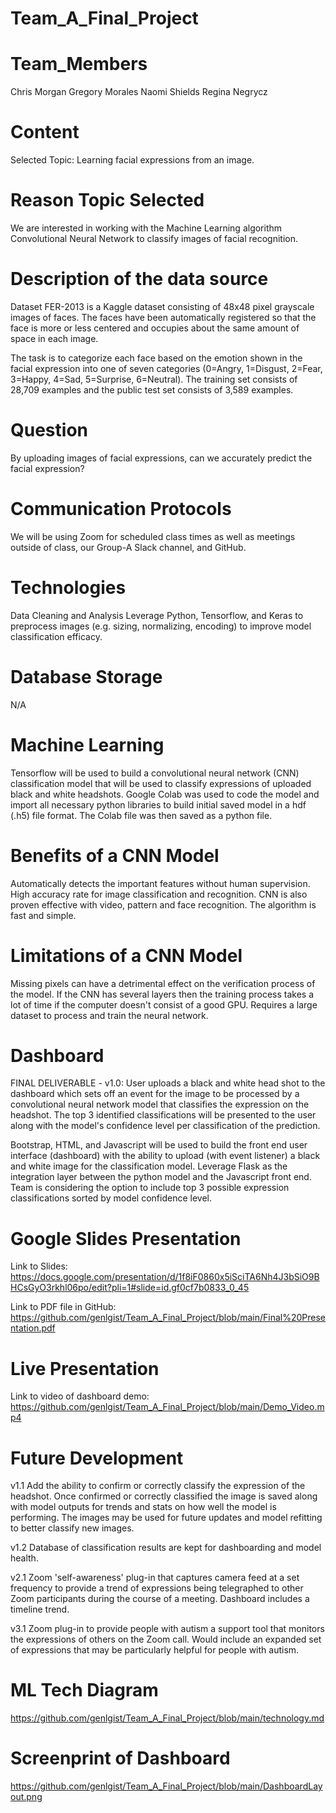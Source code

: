 # Team_A_Final_Project

# Team_Members
Chris Morgan
Gregory Morales
Naomi Shields
Regina Negrycz

# Content

Selected Topic: Learning facial expressions from an image.

# Reason Topic Selected

We are interested in working with the Machine Learning algorithm Convolutional Neural Network to classify images of facial recognition.

# Description of the data source

Dataset FER-2013 is a Kaggle dataset consisting of 48x48 pixel grayscale images of faces. The faces have been automatically registered so that the face is more or less centered and occupies about the same amount of space in each image.

The task is to categorize each face based on the emotion shown in the facial expression into one of seven categories (0=Angry, 1=Disgust, 2=Fear, 3=Happy, 4=Sad, 5=Surprise, 6=Neutral). The training set consists of 28,709 examples and the public test set consists of 3,589 examples.

# Question

By uploading images of facial expressions, can we accurately predict the facial expression?

# Communication Protocols

We will be using Zoom for scheduled class times as well as meetings outside of class, our Group-A Slack channel, and GitHub.

# Technologies

Data Cleaning and Analysis
Leverage Python, Tensorflow, and Keras to preprocess images (e.g. sizing, normalizing, encoding) to improve model classification efficacy.

# Database Storage

N/A

# Machine Learning

Tensorflow will be used to build a convolutional neural network (CNN) classification model that will be used to classify expressions of uploaded black and white headshots. Google Colab was used to code the model and import all necessary python libraries to build initial saved model in a hdf (.h5) file format. The Colab file was then saved as a python file.

# Benefits of a CNN Model

Automatically detects the important features without human supervision. High accuracy rate for image classification and recognition. CNN is also proven effective with video, pattern and face recognition. The algorithm is fast and simple.

# Limitations of a CNN Model

Missing pixels can have a detrimental effect on the verification process of the model. If the CNN has several layers then the training process takes a lot of time if the computer doesn't consist of a good GPU. Requires a large dataset to process and train the neural network.

# Dashboard

FINAL DELIVERABLE - v1.0: User uploads a black and white head shot to the dashboard which sets off an event for the image to be processed by a convolutional neural network model that classifies the expression on the headshot. The top 3 identified classifications will be presented to the user along with the model's confidence level per classification of the prediction.

Bootstrap, HTML, and Javascript will be used to build the front end user interface (dashboard) with the ability to upload (with event listener) a black and white image for the classification model. Leverage Flask as the integration layer between the python model and the Javascript front end. Team is considering the option to include top 3 possible expression classifications sorted by model confidence level.

# Google Slides Presentation

Link to Slides: https://docs.google.com/presentation/d/1f8iF0860x5iSciTA6Nh4J3bSiO9BHCsGyO3rkhl06po/edit?pli=1#slide=id.gf0cf7b0833_0_45

Link to PDF file in GitHub: https://github.com/genlgist/Team_A_Final_Project/blob/main/Final%20Presentation.pdf

# Live Presentation

Link to video of dashboard demo:  
https://github.com/genlgist/Team_A_Final_Project/blob/main/Demo_Video.mp4

# Future Development
v1.1 Add the ability to confirm or correctly classify the expression of the headshot. Once confirmed or correctly classified the image is saved along with model outputs for trends and stats on how well the model is performing. The images may be used for future updates and model refitting to better classify new images.

v1.2 Database of classification results are kept for dashboarding and model health.

v2.1 Zoom 'self-awareness' plug-in that captures camera feed at a set frequency to provide a trend of expressions being telegraphed to other Zoom participants during the course of a meeting. Dashboard includes a timeline trend.

v3.1 Zoom plug-in to provide people with autism a support tool that monitors the expressions of others on the Zoom call. Would include an expanded set of expressions that may be particularly helpful for people with autism.

# ML Tech Diagram
https://github.com/genlgist/Team_A_Final_Project/blob/main/technology.md

# Screenprint of Dashboard

https://github.com/genlgist/Team_A_Final_Project/blob/main/DashboardLayout.png

